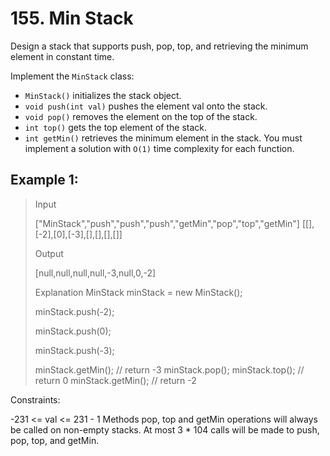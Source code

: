 # 155. Min Stack

Design a stack that supports push, pop, top, and retrieving the minimum element in constant time.

Implement the `MinStack` class:

- `MinStack()` initializes the stack object.
- `void push(int val)` pushes the element val onto the stack.
- `void pop()` removes the element on the top of the stack.
- `int top()` gets the top element of the stack.
- `int getMin()` retrieves the minimum element in the stack.
You must implement a solution with `O(1)` time complexity for each function.



## Example 1:

> Input
> 
> ["MinStack","push","push","push","getMin","pop","top","getMin"]
> [[],[-2],[0],[-3],[],[],[],[]]
>
> Output
> 
> [null,null,null,null,-3,null,0,-2]
>
> Explanation
> MinStack minStack = new MinStack();
> 
> minStack.push(-2);
> 
> minStack.push(0);
> 
> minStack.push(-3);
> 
> minStack.getMin(); // return -3
minStack.pop();
minStack.top();    // return 0
minStack.getMin(); // return -2


Constraints:

-231 <= val <= 231 - 1
Methods pop, top and getMin operations will always be called on non-empty stacks.
At most 3 * 104 calls will be made to push, pop, top, and getMin.